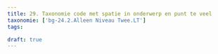 ```yaml
---
title: 29. Taxonomie code met spatie in onderwerp en punt te veel
taxonomie: ['bg-24.2.Alleen Niveau Twee.LT']
tags:

draft: true 
---
```

